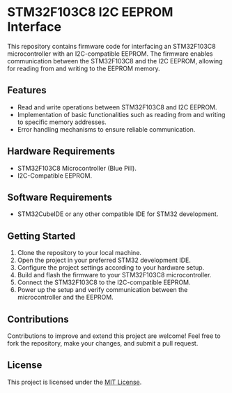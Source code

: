 # STM32F103C8 I2C EEPROM Interface

This repository contains firmware code for interfacing an STM32F103C8 microcontroller with an I2C-compatible EEPROM. The firmware enables communication between the STM32F103C8 and the I2C EEPROM, allowing for reading from and writing to the EEPROM memory.

## Features

- Read and write operations between STM32F103C8 and I2C EEPROM.
- Implementation of basic functionalities such as reading from and writing to specific memory addresses.
- Error handling mechanisms to ensure reliable communication.

## Hardware Requirements

- STM32F103C8 Microcontroller (Blue Pill).
- I2C-Compatible EEPROM.

## Software Requirements

- STM32CubeIDE or any other compatible IDE for STM32 development.

## Getting Started

1. Clone the repository to your local machine.
2. Open the project in your preferred STM32 development IDE.
3. Configure the project settings according to your hardware setup.
4. Build and flash the firmware to your STM32F103C8 microcontroller.
5. Connect the STM32F103C8 to the I2C-compatible EEPROM.
6. Power up the setup and verify communication between the microcontroller and the EEPROM.

## Contributions

Contributions to improve and extend this project are welcome! Feel free to fork the repository, make your changes, and submit a pull request.

## License

This project is licensed under the [MIT License](LICENSE).
